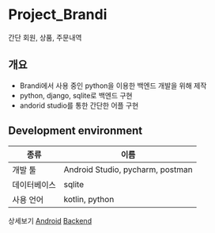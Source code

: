 # Project_Brandi
간단 회원, 상품, 주문내역

## 개요 
- Brandi에서 사용 중인 python을 이용한 백엔드 개발을 위해 제작
- python, django, sqlite로 백엔드 구현
- andorid studio를 통한 간단한 어플 구현

## Development environment
| 종류 | 이름  |
|--|--|
| 개발 툴 | Android Studio, pycharm, postman |
| 데이터베이스| sqlite |
| 사용 언어 | kotlin, python |

상세보기
[Android](https://github.com/azqazq195/Project_Brandi/tree/main/Android)
[Backend](https://github.com/azqazq195/Project_Brandi/tree/main/djangoProject)
